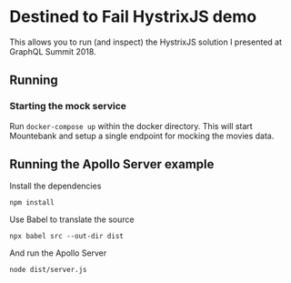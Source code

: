 # Destined to Fail HystrixJS demo

This allows you to run (and inspect) the HystrixJS solution I presented at GraphQL Summit 2018.

## Running

### Starting the mock service

Run `docker-compose up` within the docker directory. This will start Mountebank and setup a single endpoint for mocking the movies data.

## Running the Apollo Server example

Install the dependencies

`npm install`

Use Babel to translate the source

`npx babel src --out-dir dist`

And run the Apollo Server

`node dist/server.js`
